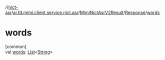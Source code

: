 //[nict-asr](../../../../index.md)/[ai.fd.mimi.client.service.nict.asr](../../index.md)/[MimiNictAsrV2Result](../index.md)/[Response](index.md)/[words](words.md)

# words

[common]\
val [words](words.md): [List](https://kotlinlang.org/api/core/kotlin-stdlib/kotlin.collections/-list/index.html)&lt;[String](https://kotlinlang.org/api/core/kotlin-stdlib/kotlin/-string/index.html)&gt;

